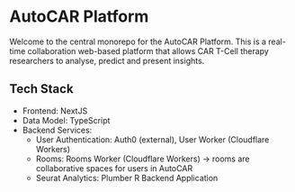 # AutoCAR Platform

Welcome to the central monorepo for the AutoCAR Platform. This is a real-time collaboration web-based platform that allows CAR T-Cell therapy researchers to analyse, predict and present insights.

## Tech Stack

- Frontend: NextJS
- Data Model: TypeScript
- Backend Services:
  - User Authentication: Auth0 (external), User Worker (Cloudflare Workers)
  - Rooms: Rooms Worker (Cloudflare Workers) -> rooms are collaborative spaces for users in AutoCAR
  - Seurat Analytics: Plumber R Backend Application
